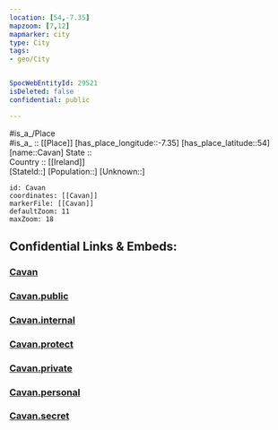 ```yaml
---
location: [54,-7.35] 
mapzoom: [7,12] 
mapmarker: city 
type: City
tags:
- geo/City


SpocWebEntityId: 29521
isDeleted: false
confidential: public

---
```

#is_a_/Place  
#is_a_ :: [[Place]] 
[has_place_longitude::-7.35] 
[has_place_latitude::54] 
[name::Cavan] 
State ::  
Country :: [[Ireland]]  
[StateId::] 
[Population::] 
[Unknown::] 


```leaflet
id: Cavan
coordinates: [[Cavan]] 
markerFile: [[Cavan]] 
defaultZoom: 11 
maxZoom: 18
```


## Confidential Links & Embeds: 

### [Cavan](/_Standards/Earth/Continent/Europe/Europe~North/Ireland/Ireland,Provinces/Ulster/Cavan/City/Cavan.md) 

### [Cavan.public](/_public/Earth/Continent/Europe/Europe~North/Ireland/Ireland,Provinces/Ulster/Cavan/City/Cavan.public.md) 

### [Cavan.internal](/_internal/Earth/Continent/Europe/Europe~North/Ireland/Ireland,Provinces/Ulster/Cavan/City/Cavan.internal.md) 

### [Cavan.protect](/_protect/Earth/Continent/Europe/Europe~North/Ireland/Ireland,Provinces/Ulster/Cavan/City/Cavan.protect.md) 

### [Cavan.private](/_private/Earth/Continent/Europe/Europe~North/Ireland/Ireland,Provinces/Ulster/Cavan/City/Cavan.private.md) 

### [Cavan.personal](/_personal/Earth/Continent/Europe/Europe~North/Ireland/Ireland,Provinces/Ulster/Cavan/City/Cavan.personal.md) 

### [Cavan.secret](/_secret/Earth/Continent/Europe/Europe~North/Ireland/Ireland,Provinces/Ulster/Cavan/City/Cavan.secret.md)

